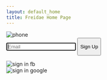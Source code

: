 ```yaml
---
layout: default_home
title: Freidae Home Page
---
```

<div class="col-sm-4">
    <img id="home_iphone" src="/freidae/data/img/I_phone.png" alt="phone">
</div>
<div class="col-sm-8">
    <form role="form" class="form-inline" id="home_form">
        <div class="form-group" style="width: 108%;">
            <input type="email" class="form-control1" id="inputEmail1_h" placeholder="Email" name="email" required autofocus>
            <button type="submit" class="btn" id="sinup_h"><p style="text-align: center;">Sign Up</p></button>
        </div>       
    </form>
    <img id="fbsinin" src="/freidae/data/img/Sign_in_with_FB.png" alt="sign in fb"><br>
    <img id="gmsinin" src="/freidae/data/img/Sign_In_with_Google+.png" alt="sign in google" >
</div>
